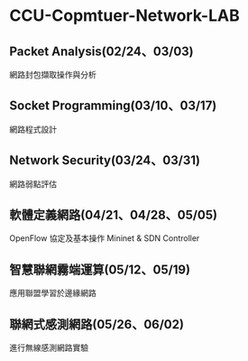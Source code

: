 # CCU-Copmtuer-Network-LAB

## Packet Analysis(02/24、03/03)
網路封包擷取操作與分析


## Socket Programming(03/10、03/17)	
網路程式設計


## Network Security(03/24、03/31)
網路弱點評估


## 軟體定義網路(04/21、04/28、05/05)	
OpenFlow 協定及基本操作
Mininet & SDN Controller


## 智慧聯網霧端運算(05/12、05/19)	
應用聯盟學習於邊緣網路


## 聯網式感測網路(05/26、06/02)	
進行無線感測網路實驗
